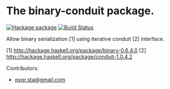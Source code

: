 The binary-conduit package.
===========================

[![Hackage package][Hackage Version Image]][Hackage package]
[![Build Status][Build Status Image]][Build Status]

[Hackage Version Image]: http://img.shields.io/hackage/v/binary-conduit.svg
[Hackage package]: http://hackage.haskell.org/package/binary-conduit
[Build Status Image]: https://travis-ci.org/qnikst/binary-conduit.svg
[Build Status]: https://travis-ci.org/qnikst/binary-conduit.svg

Allow binary serialization [1] using iterative conduit [2] interface.

[1] http://hackage.haskell.org/package/binary-0.6.4.0
[2] http://hackage.haskell.org/package/conduit-1.0.4.2

Contributors:

  * pxqr.sta@gmail.com

